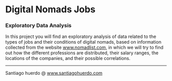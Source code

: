# Digital Nomads Jobs

### Exploratory Data Analysis

In this project you will find an exploratory analysis of data related to the types of jobs and their conditions of digital nomads, based on information collected from the website www.nomadlist.com, in which we will try to find out how the different professions are distributed, their salary ranges, the locations of the companies, and their possible correlations.

________________________________________
Santiago huerdo @ www.santiagohuerdo.com

